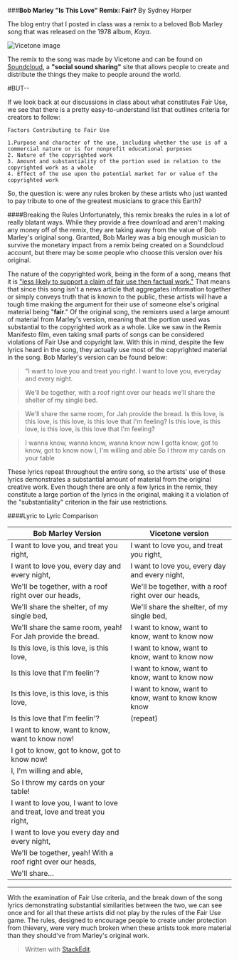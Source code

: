 
###**Bob Marley "Is This Love" Remix: Fair?**
By Sydney Harper


The blog entry that I posted in class was a remix to a beloved Bob Marley song that was released on the 1978 album, _Kaya_. 

![Vicetone image](https://static-hive-images-ticketlabsinc1.netdna-ssl.com/upload/c_fill,h_600,w_600/dmljmxizos5nlptmt028.jpg)

The remix to the song was made by Vicetone and can be found on [Soundcloud](https://soundcloud.com/thebestedm2015/vicetone-x-bob-marley-is-this-love-free-download), a **"social sound sharing"** site that allows people to create and distribute the things they make to people around the world. 

#BUT--

If we look back at our discussions in class about what constitutes Fair Use, we see that there is a pretty easy-to-understand list that outlines criteria for creators to follow:

	Factors Contributing to Fair Use  
	
	1.Purpose and character of the use, including whether the use is of a commercial nature or is for nonprofit educational purposes
	2. Nature of the copyrighted work
	3. Amount and substantiality of the portion used in relation to the copyrighted work as a whole
	4. Effect of the use upon the potential market for or value of the copyrighted work

So, the question is:  were any rules broken by these artists who just wanted to pay tribute to one of the greatest musicians to grace this Earth? 
 
####Breaking the Rules
Unfortunately, this remix breaks the rules in a lot of really blatant ways. While they provide a free download and aren't making any money off of the remix, they are taking away from the value of Bob Marley's original song. Granted, Bob Marley was a big enough musician to survive the monetary impact from a remix being created on a Soundcloud account, but there may be some people who choose this version over his original. 
	
  The nature of the copyrighted work, being in the form of a song, means that it is ["less likely to support a claim of fair use then factual work."](http://www.copyright.gov/fair-use/more-info.html) That means that since this song isn't a news article that aggregates information together or simply conveys truth that is known to the public,  these artists will have a tough time making the argument for their use of someone else's original material being "**fair**." Of the original song, the remixers used a large amount of material from Marley's version, meaning that the portion used was substantial to the copyrighted work as a whole. Like we saw in the Remix Manifesto film, even taking small parts of songs can be considered violations of Fair Use and copyright law. With this in mind, despite the few lyrics heard in the song, they actually use most of the copyrighted material in the song. Bob Marley's version can be found below:

>"I want to love you
>and treat you right. 
>I want to love you,
>everyday and every night.

> We'll be together,
> with a roof right over our heads 
> we'll share the shelter
> of my single bed.

>We'll share the same room,
>for Jah provide the bread.
>Is this love, is this love, is this love, is this love that I'm feeling?
Is this love, is this love, is this love, is this love that I'm feeling?

>I wanna know, wanna know, wanna know now
>I gotta know, got to know, got to know now
>I, I'm willing and able
>So I throw my cards on your table


These lyrics repeat throughout the entire song, so the artists' use of these lyrics demonstrates a substantial amount of material from the original creative work. Even though there are only a few lyrics in the remix, they constitute a large portion of the lyrics in the original, making it a violation of the "substantiality" criterion in the fair use restrictions. 

####Lyric to Lyric Comparison


Bob Marley Version  |  Vicetone version
-------------------- | -------------------- 
I want to love you, and treat you right, | I want to love you, and treat you right,
I want to love you, every day and every night, | I want to love you, every day and every night,
We'll be together, with a roof right over our heads, | We'll be together, with a roof right over our heads,
We'll share the shelter, of my single bed,  | We'll share the shelter, of my single bed,
We'll share the same room, yeah! For Jah provide the bread.  | I want to know, want to know, want to know now
Is this love, is this love, is this love,  | I want to know, want to know, want to know now
Is this love that I'm feelin'?  | I want to know, want to know, want to know now
Is this love, is this love, is this love,  |I want to know, want to know, want to know know know
Is this love that I'm feelin'?  | (repeat)
I want to know, want to know, want to know now!  |
I got to know, got to know, got to know now! |
I, I'm willing and able,  |
So I throw my cards on your table!  |
I want to love you, I want to love and treat, love and treat you right,  |
I want to love you every day and every night,  |
We'll be together, yeah! With a roof right over our heads,  |
We'll share…  |

_________________________


With the examination of Fair Use criteria, and the break down of the song lyrics demonstrating substantial similarities between the two, we can see once and for all that these artists did not play by the rules of the Fair Use game. The rules, designed to encourage people to create under protection from thievery, were very much broken when these artists took more material than they should've from Marley's original work. 
 






> Written with [StackEdit](https://stackedit.io/).
